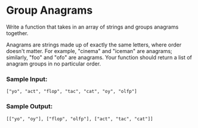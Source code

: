 # Group Anagrams

Write a function that takes in an array of strings and groups anagrams together.

Anagrams are strings made up of exactly the same letters, where order doesn't matter.
For example, "cinema" and "iceman" are anagrams; similarly, "foo" and "ofo" are anagrams.
Your function should return a list of anagram groups in no particular order.

### Sample Input:
`["yo", "act", "flop", "tac", "cat", "oy", "olfp"]`
### Sample Output: 
`[["yo", "oy"], ["flop", "olfp"], ["act", "tac", "cat"]]`